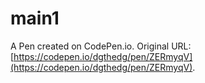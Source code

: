 # main1

A Pen created on CodePen.io. Original URL: [https://codepen.io/dgthedg/pen/ZERmyqV](https://codepen.io/dgthedg/pen/ZERmyqV).


